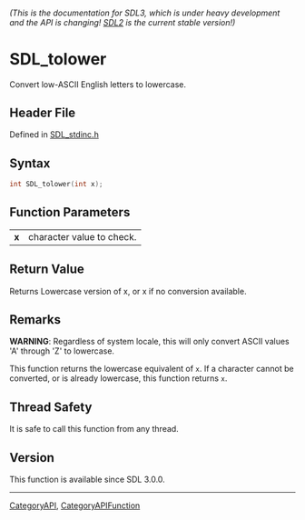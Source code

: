 ###### (This is the documentation for SDL3, which is under heavy development and the API is changing! [SDL2](https://wiki.libsdl.org/SDL2/) is the current stable version!)
# SDL_tolower

Convert low-ASCII English letters to lowercase.

## Header File

Defined in [SDL_stdinc.h](https://github.com/libsdl-org/SDL/blob/main/include/SDL3/SDL_stdinc.h)

## Syntax

```c
int SDL_tolower(int x);

```

## Function Parameters

|           |                           |
| --------- | ------------------------- |
| **x**     | character value to check. |

## Return Value

Returns Lowercase version of x, or x if no conversion available.

## Remarks

**WARNING**: Regardless of system locale, this will only convert ASCII
values 'A' through 'Z' to lowercase.

This function returns the lowercase equivalent of `x`. If a character
cannot be converted, or is already lowercase, this function returns `x`.

## Thread Safety

It is safe to call this function from any thread.

## Version

This function is available since SDL 3.0.0.

----
[CategoryAPI](CategoryAPI), [CategoryAPIFunction](CategoryAPIFunction)

